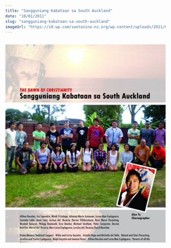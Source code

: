 ```yaml
---
title: "Sangguniang Kabataan sa South Auckland"
date: "10/01/2011"
slug: "sangguniang-kabataan-sa-south-auckland"
imageUrl: "https://i0.wp.com/santonino-nz.org/wp-content/uploads/2011/01/sangguniang-kababayan-from-south-auckland.jpg?resize=614%2C761"
---
```


  [![](assets\images\sangguniang-kababayan-from-south-auckland.jpg "sangguniang-kababayan-from-south-auckland")](https://i0.wp.com/santonino-nz.org/wp-content/uploads/2011/01/sangguniang-kababayan-from-south-auckland.jpg)